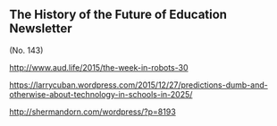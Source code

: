 ## The History of the Future of Education Newsletter
(No. 143)

http://www.aud.life/2015/the-week-in-robots-30

https://larrycuban.wordpress.com/2015/12/27/predictions-dumb-and-otherwise-about-technology-in-schools-in-2025/

http://shermandorn.com/wordpress/?p=8193
